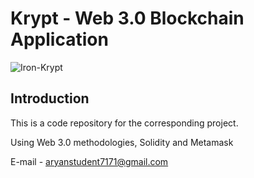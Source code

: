 # Krypt - Web 3.0 Blockchain Application
![Iron-Krypt](https://i.ibb.co/DVF4tNW/image.png)

## Introduction
This is a code repository for the corresponding project.

Using Web 3.0 methodologies, Solidity and Metamask

E-mail - aryanstudent7171@gmail.com


